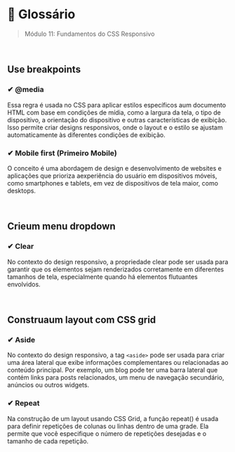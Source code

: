 # 📌 Glossário
> Módulo 11: Fundamentos do CSS Responsivo

<br>

## Use breakpoints
### ✔ @media
Essa regra é usada no CSS para aplicar estilos específicos aum documento HTML com base em condições de mídia, como a largura da tela, o tipo de dispositivo, a orientação do dispositivo e outras características de exibição. Isso permite criar designs responsivos, onde o layout e o estilo se ajustam automaticamente às diferentes condições de exibição.

### ✔ Mobile first (Primeiro Mobile) 
O conceito é uma abordagem de design e desenvolvimento de websites e aplicações que prioriza aexperiência do usuário em dispositivos móveis, como smartphones e tablets, em vez de dispositivos de tela maior, como desktops.

<br>

## Crieum menu dropdown
### ✔ Clear
No contexto do design responsivo, a propriedade clear pode ser usada para garantir que os elementos sejam renderizados corretamente em diferentes tamanhos de tela, especialmente quando há elementos flutuantes envolvidos.

<br>

## Construaum layout com CSS grid
### ✔ Aside
No contexto do design responsivo, a tag ``<aside>`` pode ser usada para criar uma área lateral que exibe informações complementares ou relacionadas ao conteúdo principal. Por exemplo, um blog pode ter uma barra lateral que contém links para posts relacionados, um menu de navegação secundário, anúncios ou outros widgets.

### ✔ Repeat
Na construção de um layout usando CSS Grid, a função repeat() é usada para definir repetições de colunas ou linhas dentro de uma grade. Ela permite que você especifique o número de repetições desejadas e o tamanho de cada repetição.